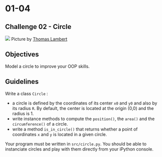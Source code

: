 # 01-04

## Challenge 02 - Circle

![](https://images.unsplash.com/photo-1507576566681-1932a6a38099?ixlib=rb-1.2.1&ixid=eyJhcHBfaWQiOjEyMDd9&auto=format&fit=crop&w=1567&q=80)
Picture by [Thomas Lambert](https://unsplash.com/photos/EhLH-WN7F7I)

## Objectives
Model a circle to improve your OOP skills.

## Guidelines
Write a class `Circle` :
- a circle is defined by the coordinates of its center `x0` and `y0` and also by its radius `R`. By default, the center is located at the origin (0,0) and the radius is 1.
- write instance methods to compute the `position()`, the `area()` and the `circumference()` of a circle.
- write a method `is_in_circle()` that returns whether a point of coordinates `x` and `y` is located in a given circle.

Your program must be written in `src/circle.py`. You should be able to instanciate circles and play with them directly from your iPython console.
